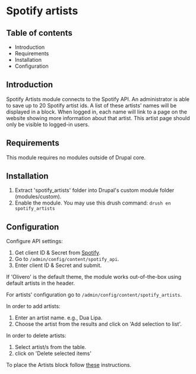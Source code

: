 # Spotify artists

## Table of contents

- Introduction
- Requirements
- Installation
- Configuration

## Introduction

Spotify Artists module connects to the Spotify API.
An administrator is able to save up to 20 Spotify artist ids.
A list of these artists’ names will be displayed in a block.
When logged in, each name will link to a page on the website
showing more information about that artist.
This artist page should only be visible to logged-in users.

## Requirements

This module requires no modules outside of Drupal core.

## Installation

1. Extract 'spotify_artists' folder into Drupal's custom
module folder (modules/custom).
2. Enable the module. You may use this drush command:
`drush en spotify_artists`

## Configuration

Configure API settings:
1. Get client ID & Secret from [Spotify](https://developer.spotify.com/documentation/web-api/tutorials/getting-started#create-an-app).
2. Go to `/admin/config/content/spotify_api`.
3. Enter client ID & Secret and submit.

If 'Olivero' is the default theme, the module works out-of-the-box
using default artists in the header.

For artists' configuration go to `/admin/config/content/spotify_artists`.

In order to add artists:
1. Enter an artist name. e.g., Dua Lipa.
2. Choose the artist from the results and click on 'Add selection to list'.

In order to delete artists:
1. Select artist/s from the table.
2. click on 'Delete selected items'

To place the Artists block follow [these](https://www.drupal.org/docs/user_guide/en/block-place.html) instructions.